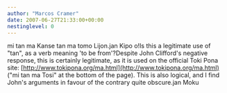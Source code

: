 ```yaml
---
author: "Marcos Cramer"
date: 2007-06-27T21:33:00+00:00
nestinglevel: 0
---
```

mi tan ma Kanse tan ma tomo Lijon.jan Kipo o!Is this a legitimate use of "tan", as a verb meaning 'to be from'?Despite John Clifford's negative response, this is certainly legitimate, as it is used on the official Toki Pona site: [http://www.tokipona.org/ma.html](http://www.tokipona.org/ma.html) ("mi tan ma Tosi" at the bottom of the page). This is also logical, and I find John's arguments in favour of the contrary quite obscure.jan Moku